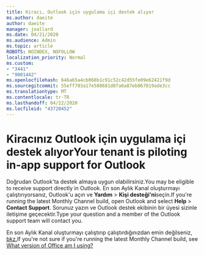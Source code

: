 ```yaml
---
title: Kiracı, Outlook için uygulama içi destek alıyor
ms.author: daeite
author: daeite
manager: joallard
ms.date: 04/21/2020
ms.audience: Admin
ms.topic: article
ROBOTS: NOINDEX, NOFOLLOW
localization_priority: Normal
ms.custom:
- "3441"
- "9001442"
ms.openlocfilehash: 646a65a4cb068b1c91c52c42d55fe09e62421f9d
ms.sourcegitcommit: 55eff703a17e500681d8fa6a87eb067019ade3cc
ms.translationtype: MT
ms.contentlocale: tr-TR
ms.lasthandoff: 04/22/2020
ms.locfileid: "43720452"
---
```

# <a name="your-tenant-is-piloting-in-app-support-for-outlook"></a><span data-ttu-id="9470a-102">Kiracınız Outlook için uygulama içi destek alıyor</span><span class="sxs-lookup"><span data-stu-id="9470a-102">Your tenant is piloting in-app support for Outlook</span></span>

<span data-ttu-id="9470a-103">Doğrudan Outlook'ta destek almaya uygun olabilirsiniz.</span><span class="sxs-lookup"><span data-stu-id="9470a-103">You may be eligible to receive support directly in Outlook.</span></span> <span data-ttu-id="9470a-104">En son Aylık Kanal oluşturmayı çalıştırıyorsanız, Outlook'u açın ve **Yardım** > **Kişi desteği'ni**seçin.</span><span class="sxs-lookup"><span data-stu-id="9470a-104">If you're running the latest Monthly Channel build, open Outlook and select **Help** > **Contact Support**.</span></span> <span data-ttu-id="9470a-105">Sorunuz yazın ve Outlook destek ekibinin bir üyesi sizinle iletişime geçecektir.</span><span class="sxs-lookup"><span data-stu-id="9470a-105">Type your question and a member of the Outlook support team will contact you.</span></span>

<span data-ttu-id="9470a-106">En son Aylık Kanal oluşturmayı çalıştırıp çalıştırdığınızdan emin değilseniz, [bkz.](https://support.office.com/article/932788B8-A3CE-44BF-BB09-E334518B8B19)</span><span class="sxs-lookup"><span data-stu-id="9470a-106">If you're not sure if you're running the latest Monthly Channel build, see [What version of Office am I using?](https://support.office.com/article/932788B8-A3CE-44BF-BB09-E334518B8B19)</span></span>